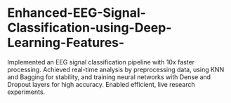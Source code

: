 # Enhanced-EEG-Signal-Classification-using-Deep-Learning-Features-
Implemented an EEG signal classification pipeline with 10x faster processing. Achieved real-time analysis by preprocessing data, using KNN and Bagging for stability, and training neural networks with Dense and Dropout layers for high accuracy. Enabled efficient, live research experiments.
